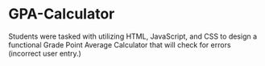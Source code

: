 # GPA-Calculator
Students were tasked with utilizing HTML, JavaScript, and CSS to design a functional Grade Point Average Calculator that will check for errors (incorrect user entry.) 
